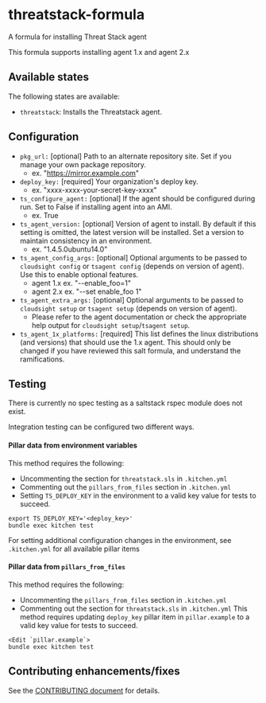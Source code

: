 # threatstack-formula

A formula for installing Threat Stack agent

This formula supports installing agent 1.x and agent 2.x

## Available states
The following states are available:
* ``threatstack``: Installs the Threatstack agent.

## Configuration
* `pkg_url:`                [optional] Path to an alternate repository site.  Set if you manage your own package repository.
    * ex. "https://mirror.example.com"
* `deploy_key:`             [required] Your organization's deploy key.
    * ex. "xxxx-xxxx-your-secret-key-xxxx"
* `ts_configure_agent:`     [optional] If the agent should be configured during run.  Set to False if installing agent into an AMI.
    * ex. True
* `ts_agent_version:`       [optional] Version of agent to install.  By default if this setting is omitted, the latest version will be installed.  Set a version to maintain consistency in an environment.
    * ex. "1.4.5.0ubuntu14.0"
* `ts_agent_config_args:`   [optional] Optional arguments to be passed to `cloudsight config` or `tsagent config` (depends on version of agent).  Use this to enable optional features.
    * agent 1.x ex. "--enable_foo=1"
    * agent 2.x ex. "--set enable_foo 1"
* `ts_agent_extra_args:`    [optional] Optional arguments to be passed to `cloudsight setup` or `tsagent setup` (depends on version of agent).
    * Please refer to the agent documentation or check the appropriate help output for `cloudsight setup`/`tsagent setup`.
* `ts_agent_1x_platforms:`  [required] This list defines the linux distributions (and versions) that should use the 1.x agent. This should only be changed if you have reviewed this salt formula, and understand the ramifications.

## Testing
There is currently no spec testing as a saltstack rspec module does not exist.

Integration testing can be configured two different ways.

#### Pillar data from environment variables

This method requires the following:
* Uncommenting the section for `threatstack.sls` in `.kitchen.yml`
* Commenting out the `pillars_from_files` section in `.kitchen.yml`
* Setting `TS_DEPLOY_KEY` in the environment to a valid key value for tests to succeed.
```
export TS_DEPLOY_KEY='<deploy_key>'
bundle exec kitchen test
```

For setting additional configuration changes in the environment, see `.kitchen.yml` for all available pillar items

#### Pillar data from `pillars_from_files`

This method requires the following:
* Uncommenting the `pillars_from_files` section in `.kitchen.yml`
* Commenting out the section for `threatstack.sls` in `.kitchen.yml`
This method requires updating `deploy_key` pillar item in `pillar.example` to a valid key value for tests to succeed.
```
<Edit `pillar.example`>
bundle exec kitchen test
```

## Contributing enhancements/fixes

See the [CONTRIBUTING document](CONTRIBUTING.md) for details.
